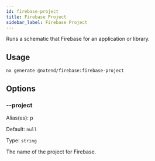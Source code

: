 ```yaml
---
id: firebase-project
title: Firebase Project
sidebar_label: Firebase Project
---
```


Runs a schematic that Firebase for an application or library.

## Usage

```
nx generate @nxtend/firebase:firebase-project
```

## Options

### --project

Alias(es): p

Default: `null`

Type: `string`

The name of the project for Firebase.
